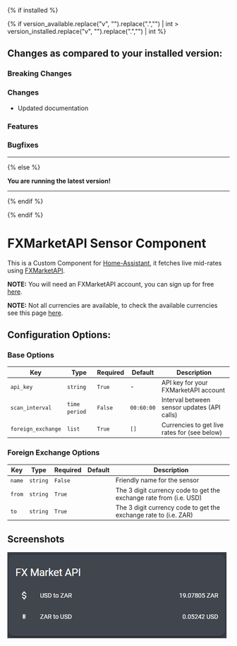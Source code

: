 {% if installed %}

{% if version_available.replace("v", "").replace(".","") | int > version_installed.replace("v", "").replace(".","") | int %}

## Changes as compared to your installed version:

### Breaking Changes

### Changes
- Updated documentation
### Features

### Bugfixes

---

{% else %}

**You are running the latest version!**

---

{% endif %}

{% endif %}

# FXMarketAPI Sensor Component
This is a Custom Component for [Home-Assistant](https://home-assistant.io), it fetches live mid-rates using [FXMarketAPI](https://fxmarketapi.com/).

**NOTE:** You will need an FXMarketAPI account, you can sign up for free [here](https://fxmarketapi.com/signup).

**NOTE:** Not all currencies are available, to check the available currencies see this page [here](https://fxmarketapi.com/currencies).

## Configuration Options:

### Base Options
| Key | Type | Required | Default | Description |
| --- | --- | --- | --- | --- |
| `api_key` | `string` | `True` | - | API key for your FXMarketAPI account|
| `scan_interval` | `time period` | `False` | `00:60:00` | Interval between sensor updates (API calls) |
| `foreign_exchange` | `list` | `True` | `[]` | Currencies to get live rates for (see below) |

### Foreign Exchange Options
| Key | Type | Required | Default | Description |
| --- | --- | --- | --- | --- |
| `name` | `string` | `False` | | Friendly name for the sensor |
| `from` | `string` | `True` | | The 3 digit currency code to get the exchange rate from (i.e. USD) |
| `to` | `string` | `True` | | The 3 digit currency code to get the exchange rate to (i.e. ZAR)|

## Screenshots

![Screenshot FXMarketAPI Results](https://github.com/rob196/home-assistant-fxmarketapi/blob/master/screenshots/FXMarketAPIResults.png?raw=true "Screenshot FXMarketAPI Results")
